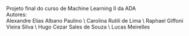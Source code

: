 Projeto final do curso de Machine Learning II da ADA \
Autores: \
Alexandre Elias Albano Paulino \ 
Carolina Rutili de Lima \ 
Raphael Giffoni Vieira Silva \ 
Hugo Cezar Sales de Souza \ 
Lucas Meirelles 
